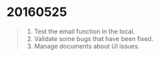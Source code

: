 20160525
===

>1. Test the email function in the local.
>2. Validate some bugs that have been fixed.
>3. Manage documents about UI issues.
